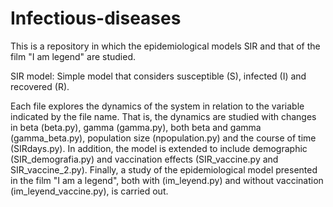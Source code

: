 # Infectious-diseases

This is a repository in which the epidemiological models SIR and that of the film "I am legend" are studied.

SIR model: Simple model that considers susceptible (S), infected (I) and recovered (R).

Each file explores the dynamics of the system in relation to the variable indicated by the file name. That is, the dynamics are studied with changes in beta (beta.py), gamma (gamma.py), both beta and gamma (gamma_beta.py), population size (npopulation.py) and the course of time (SIRdays.py). In addition, the model is extended to include demographic (SIR_demografia.py) and vaccination effects (SIR_vaccine.py and SIR_vaccine_2.py). 
Finally, a study of the epidemiological model presented in the film "I am a legend", both with (im_leyend.py) and without vaccination (im_leyend_vaccine.py), is carried out.
